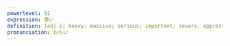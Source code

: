 ```yaml
---
powerlevel: 91
expression: 重い
definition: (adj-i) heavy; massive; serious; important; severe; oppressed; (P)
pronunciation: おもい
---
```

